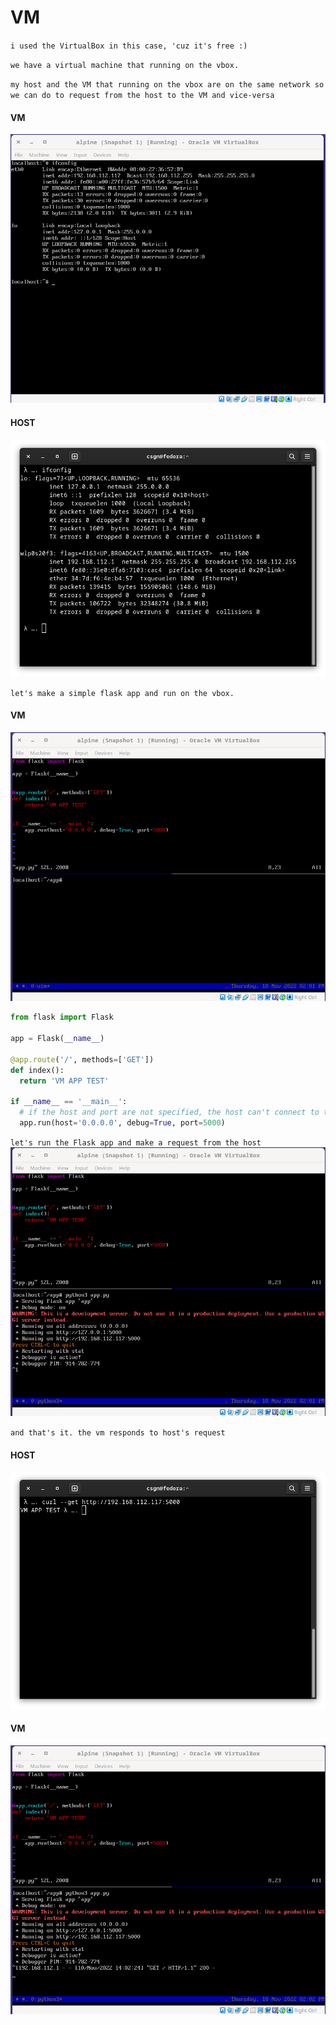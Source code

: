 # VM

`i used the VirtualBox in this case, 'cuz it's free :)`

`we have a virtual machine that running on the vbox.`

`my host and the VM that running on the vbox are on the same network so we can do to request from the host to the VM and vice-versa`

#### VM
![vm_01](./docs/vm_01.png)

#### HOST
![host_01](./docs/host_01.png)

`let's make a simple flask app and run on the vbox.`
#### VM
![vm_02](./docs/vm_02.png)

```py
from flask import Flask

app = Flask(__name__)

@app.route('/', methods=['GET'])
def index():
  return 'VM APP TEST'
  
if __name__ == '__main__':
  # if the host and port are not specified, the host can't connect to the VM
  app.run(host='0.0.0.0', debug=True, port=5000)
```

`let's run the Flask app and make a request from the host`
![vm_03](./docs/vm_03.png)

`and that's it. the vm responds to host's request`

#### HOST
![host_02](./docs/host_02.png)

#### VM
![vm_05](./docs/vm_05.png)



